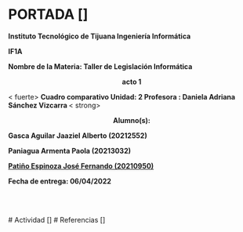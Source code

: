 # PORTADA []
<p  align = "centro" > 
    <strong> Instituto Tecnológico de Tijuana Ingeniería Informática </strong> 
</p> 
<p  align = "centro" > 
    <strong> IF1A </strong> 
</p> 
<p> 
    <strong ></strong> 
    <strong> Nombre de la Materia: Taller de Legislación Informática </strong> 
</p> 
<p  align = "center" > 
    <strong> acto 1 </strong> 
</p> 
<p> 
    < fuerte>  </strong> 
    <strong> Cuadro </strong> 
    <strong>comparativo </strong> 
    <strong> Unidad: 2 </strong> 
    <strong> Profesora </strong> 
    <strong> : </strong> 
    <strong> Daniela Adriana Sánchez </strong> 
    <strong> Vizcarra </strong> 
    < strong>  </strong> 
</p> 
<p> 
    <strong></strong> 
</p> 
<p  align = "center" > 
    <strong> Alumno(s): </strong> 
</p> 
<p  alinear = "centro" >
    <strong> Gasca Aguilar Jaaziel Alberto (20212552) </strong>
</p> 
<p  align = "centro" > 
    <strong> Paniagua Armenta Paola (20213032) </strong> 
</p> 
<p  align = "centro" > 
    <strong><u> Patiño Espinoza José Fernando (20210950) </u></strong> 
</p> 
<p  align = "centro" > 
    <strong> Fecha de entrega: 06/04/2022 </strong> 
</p> 
<p  align = "centro" > 
    <strong > 
        <br/> 
    </strong> 
</p>
<br/>
# Actividad []
# Referencias []
